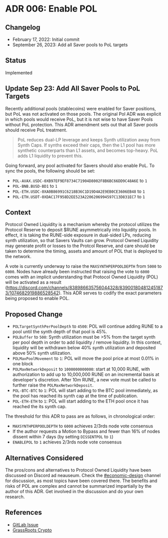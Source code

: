 # ADR 006: Enable POL

## Changelog

- February 17, 2022: Initial commit
- September 26, 2023: Add all Saver pools to PoL targets

## Status

Implemented

## Update Sep 23: Add All Saver Pools to PoL Targets

Recently additional pools (stablecoins) were enabled for Saver positions, but PoL was not activated on those pools. The original Pol ADR was explicit in which pools would receive PoL, but it is not wise to have Saver Pools without PoL protection. This ADR amendment sets out that all Saver pools should receive PoL treatment.

> PoL reduces dual-LP leverage and keeps Synth utilization away from Synth Caps. If synths exceed their caps, then the L1 pool has more synthetic counterparts than L1 assets, and becomes top-heavy. PoL adds L1 liquidity to prevent this.

Going forward, any pool activated for Savers should also enable PoL.
To sync the pools, the following should be set:

- `POL-AVAX.USDC-0XB97EF9EF8734C71904D8002F8B6BC66DD9C48A6E` to `1`
- `POL-BNB.BUSD-BD1` to `1`
- `POL-ETH.USDC-0XA0B86991C6218B36C1D19D4A2E9EB0CE3606EB48` to `1`
- `POL-ETH.USDT-0XDAC17F958D2EE523A2206206994597C13D831EC7` to `1`

## Context

Protocol Owned Liquidity is a mechanism whereby the protocol utilizes the Protocol Reserve to deposit $RUNE asymmetrically into liquidity pools. In effect, it is taking the RUNE-side exposure in dual-sided LPs, reducing synth utilization, so that Savers Vaults can grow. Protocol Owned Liquidity may generate profit or losses to the Protcol Reserve, and care should be taken to determine the timing, assets and amount of POL that is deployed to the network.

A vote is currently underway to raise the `MAXSYNTHPERPOOLDEPTH` from `5000` to `6000`. Nodes have already been instructed that raising the vote to `6000` comes with an implicit understanding that Protocol Owned Liquidity (POL) will be activated as a result (https://discord.com/channels/838986635756044328/839001804812451873/1074682919886528542). This ADR serves to codify the exact parameters being proposed to enable POL.

## Proposed Change

- `POLTargetSynthPerPoolDepth` to `4500`: POL will continue adding RUNE to a pool until the synth depth of that pool is 45%.
- `POLBuffer` to `500`: Synth utilization must be >5% from the target synth per pool depth in order to add liquidity / remove liquidity. In this context, liquidity will be withdrawn below 40% synth utilization and deposited above 50% synth utilization.
- `POLMaxPoolMovement` to `1`: POL will move the pool price at most 0.01% in one block
- `POLMaxNetworkDeposit` to `1000000000000`: start at 10,000 RUNE, with authorization to add up to 10,000,000 RUNE on an incremental basis at developer's discretion. After 10m RUNE, a new vote must be called to further raise the `POLMaxNetworkDeposit`.
- `POL-BTC-BTC` to `1`: POL will start adding to the BTC pool immediately, as the pool has reached its synth cap at the time of publication.
- `POL-ETH-ETH` to `1`: POL will start adding to the ETH pool once it has reached the its synth cap.

The threshold for this ADR to pass are as follows, in chronological order:

- `MAXSYNTHPERPOOLDEPTH` to `6000` achieves 2/3rds node vote consensus
- If the author requests a Motion to Bypass and fewer than 16% of nodes dissent within 7 days (by setting `DISSENTPOL` to `1`)
- `ENABLEPOL` to `1` achieves 2/3rds node vote consensus

## Alternatives Considered

The pros/cons and alternatives to Protocol Owned Liquidity have been discussed on Discord ad neauseum. Check the [#economic-design](https://discord.com/channels/838986635756044328/839002361749438485) channel for discussion, as most topics have been covered there. The benefits and risks of POL are complex and cannot be summarized impartially by the author of this ADR. Get involved in the discussion and do your own research.

## References

- [GitLab Issue](https://gitlab.com/thorchain/thornode/-/issues/1342#protocol-owned-liquidity-pol)
- [GrassRoots Crypto](https://www.youtube.com/watch?v=Up2-arSzH5k)
